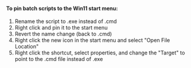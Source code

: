 #### To pin batch scripts to the Win11 start menu:

1. Rename the script to .exe instead of .cmd
2. Right click and pin it to the start menu
3. Revert the name change (back to .cmd)
4. Right click the new icon in the start menu and select "Open File Location"
5. Right click the shortcut, select properties, and change the "Target" to point to the .cmd file instead of .exe
